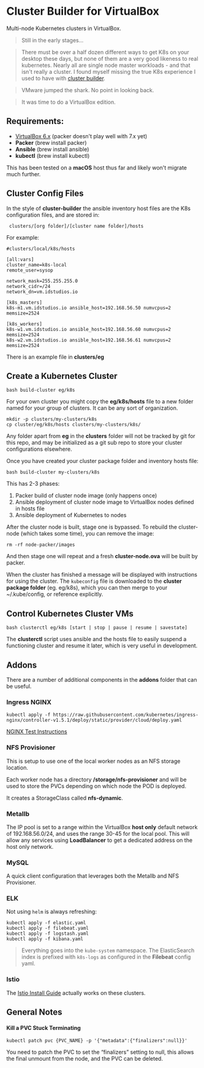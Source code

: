 Cluster Builder for VirtualBox
==============================

Multi-node Kubernetes clusters in VirtualBox.

>Still in the early stages...

>There must be over a half dozen different ways to get K8s on your desktop these days, but none of them are a very good likeness to real kubernetes.  Nearly all are single node master workloads - and that isn't really a cluster.  I found myself missing the true K8s experience I used to have with [cluster builder](https://github.com/ids/cluster-builder).

>VMware jumped the shark.  No point in looking back.  

>It was time to do a VirtualBox edition.

## Requirements:

- [VirtualBox 6.x](https://download.virtualbox.org/virtualbox/6.0.24/VirtualBox-6.0.24-139119-OSX.dmg) (packer doesn't play well with 7.x yet)
- __Packer__ (brew install packer)
- __Ansible__ (brew install ansible)
- __kubectl__ (brew install kubectl)

This has been tested on a __macOS__ host thus far and likely won't migrate much further.

## Cluster Config Files
In the style of __cluster-builder__ the ansible inventory host files are the K8s configuration files, and are stored in:

```
 clusters/[org folder]/[cluster name folder]/hosts
```

For example:

```
#clusters/local/k8s/hosts

[all:vars]
cluster_name=k8s-local
remote_user=sysop

network_mask=255.255.255.0
network_cidr=/24
network_dn=vm.idstudios.io

[k8s_masters]
k8s-m1.vm.idstudios.io ansible_host=192.168.56.50 numvcpus=2 memsize=2524

[k8s_workers]
k8s-w1.vm.idstudios.io ansible_host=192.168.56.60 numvcpus=2 memsize=2524
k8s-w2.vm.idstudios.io ansible_host=192.168.56.61 numvcpus=2 memsize=2524

```

There is an example file in __clusters/eg__

## Create a Kubernetes Cluster

```
bash build-cluster eg/k8s
```
For your own cluster you might copy the __eg/k8s/hosts__ file to a new folder named for your group of clusters.  It can be any sort of organization.

```
mkdir -p clusters/my-clusters/k8s
cp cluster/eg/k8s/hosts clusters/my-clusters/k8s/
```

Any folder apart from __eg__ in the __clusters__ folder will not be tracked by git for this repo, and may be initialized as a git sub repo to store your cluster configurations elsewhere.

Once you have created your cluster package folder and inventory hosts file:

```
bash build-cluster my-clusters/k8s
```


This has 2-3 phases:

1. Packer build of cluster node image (only happens once)
2. Ansible deployment of cluster node image to VirtualBox nodes defined in hosts file
3. Ansible deployment of Kubernetes to nodes

After the cluster node is built, stage one is bypassed.  To rebuild the cluster-node (which takes some time), you can remove the image:

```
rm -rf node-packer/images
```
And then stage one will repeat and a fresh __cluster-node.ova__ will be built by packer.

When the cluster has finished a message will be displayed with instructions for using the cluster.  The `kubeconfig` file is downloaded to the __cluster package folder__ (eg. eg/k8s), which you can then merge to your ~/.kube/config, or reference explicitly.


## Control Kubernetes Cluster VMs

```
bash clusterctl eg/k8s [start | stop | pause | resume | savestate]
```

The __clusterctl__ script uses ansible and the hosts file to easily suspend a functioning cluster and resume it later, which is very useful in development.


## Addons
There are a number of additional components in the __addons__ folder that can be useful.

### Ingress NGINX

```
kubectl apply -f https://raw.githubusercontent.com/kubernetes/ingress-nginx/controller-v1.5.1/deploy/static/provider/cloud/deploy.yaml
```
[NGINX Test Instructions](https://kubernetes.github.io/ingress-nginx/deploy/#local-testing)

### NFS Provisioner
This is setup to use one of the local worker nodes as an NFS storage location.

Each worker node has a directory __/storage/nfs-provisioner__ and will be used to store the PVCs depending on which node the POD is deployed.

It creates a StorageClass called __nfs-dynamic__.

### Metallb
The IP pool is set to a range within the VirtualBox __host only__ default network of 192.168.56.0/24, and uses the range 30-45 for the local pool.  This will allow any services using __LoadBalancer__ to get a dedicated address on the host only network.

### MySQL
A quick client configuration that leverages both the Metallb and NFS Provisioner.

### ELK
Not using `helm` is always refreshing:

```
kubectl apply -f elastic.yaml 
kubectl apply -f filebeat.yaml 
kubectl apply -f logstash.yaml 
kubectl apply -f kibana.yaml
```

> Everything goes into the `kube-system` namespace.  The ElasticSearch index is prefixed with `k8s-logs` as configured in the __Filebeat__ config yaml.

### Istio

The [Istio Install Guide](https://istio.io/latest/docs/setup/getting-started/#dashboard
) actually works on these clusters.

## General Notes

#### Kill a PVC Stuck Terminating

```
kubectl patch pvc {PVC_NAME} -p '{"metadata":{"finalizers":null}}'
```

You need to patch the PVC to set the “finalizers” setting to null, this allows the final unmount from the node, and the PVC can be deleted.



